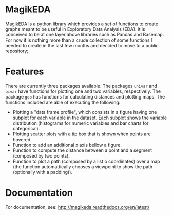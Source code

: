 # MagikEDA
MagikEDA is a python library which provides a set of functions to create graphs meant to be useful in Exploratory Data Analysis (EDA). It is conceived to be at one layer above libraries such as Pandas and Basemap. For now it is nothing more than a crude collection of some functions I needed to create in the last few months and decided to move to a public repository;

# Features

There are currently three packages available. The packages `univar` and `bivar` have functions for plotting one and two variables, respectively. The package `geo` has functions for calculating distances and plotting maps. The functions included are able of executing the following:

* Plotting a "data frame profile", which consists in a figure having one subplot for each variable in the dataset. Each subplot shows the variable distribution (histograms for numeric variables and bar charts for categorical).
* Plotting scatter plots with a tip box that is shown when points are hovered.
* Function to add an additional x axis bellow a figure.
* Function to compute the distance between a point and a segment (composed by two points).
* Function to plot a path (composed by a list o coordinates) over a map (the function automattically chooses a viewpoint to show the path (optionally with a padding)).

# Documentation

For documentation, see:
http://magikeda.readthedocs.org/en/latest/
